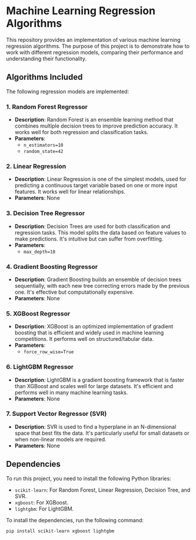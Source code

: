 # Machine Learning Regression Algorithms

This repository provides an implementation of various machine learning regression algorithms. The purpose of this project is to demonstrate how to work with different regression models, comparing their performance and understanding their functionality.

## Algorithms Included

The following regression models are implemented:

### 1. Random Forest Regressor
- **Description**: Random Forest is an ensemble learning method that combines multiple decision trees to improve prediction accuracy. It works well for both regression and classification tasks.
- **Parameters**:
  - `n_estimators=10`
  - `random_state=42`

### 2. Linear Regression
- **Description**: Linear Regression is one of the simplest models, used for predicting a continuous target variable based on one or more input features. It works well for linear relationships.
- **Parameters**: None

### 3. Decision Tree Regressor
- **Description**: Decision Trees are used for both classification and regression tasks. This model splits the data based on feature values to make predictions. It's intuitive but can suffer from overfitting.
- **Parameters**:
  - `max_depth=10`

### 4. Gradient Boosting Regressor
- **Description**: Gradient Boosting builds an ensemble of decision trees sequentially, with each new tree correcting errors made by the previous one. It's effective but computationally expensive.
- **Parameters**: None

### 5. XGBoost Regressor
- **Description**: XGBoost is an optimized implementation of gradient boosting that is efficient and widely used in machine learning competitions. It performs well on structured/tabular data.
- **Parameters**:
  - `force_row_wise=True`

### 6. LightGBM Regressor
- **Description**: LightGBM is a gradient boosting framework that is faster than XGBoost and scales well for large datasets. It's efficient and performs well in many machine learning tasks.
- **Parameters**: None

### 7. Support Vector Regressor (SVR)
- **Description**: SVR is used to find a hyperplane in an N-dimensional space that best fits the data. It's particularly useful for small datasets or when non-linear models are required.
- **Parameters**: None

## Dependencies

To run this project, you need to install the following Python libraries:

- `scikit-learn`: For Random Forest, Linear Regression, Decision Tree, and SVR.
- `xgboost`: For XGBoost.
- `lightgbm`: For LightGBM.

To install the dependencies, run the following command:

```bash
pip install scikit-learn xgboost lightgbm

